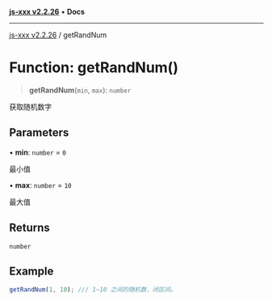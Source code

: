 [**js-xxx v2.2.26**](../README.md) • **Docs**

***

[js-xxx v2.2.26](../README.md) / getRandNum

# Function: getRandNum()

> **getRandNum**(`min`, `max`): `number`

获取随机数字

## Parameters

• **min**: `number` = `0`

最小值

• **max**: `number` = `10`

最大值

## Returns

`number`

## Example

```ts
getRandNum(1, 10); /// 1~10 之间的随机数，闭区间。
```
